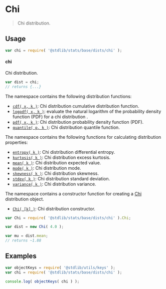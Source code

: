 <!--

@license Apache-2.0

Copyright (c) 2018 The Stdlib Authors.

Licensed under the Apache License, Version 2.0 (the "License");
you may not use this file except in compliance with the License.
You may obtain a copy of the License at

   http://www.apache.org/licenses/LICENSE-2.0

Unless required by applicable law or agreed to in writing, software
distributed under the License is distributed on an "AS IS" BASIS,
WITHOUT WARRANTIES OR CONDITIONS OF ANY KIND, either express or implied.
See the License for the specific language governing permissions and
limitations under the License.

-->

# Chi

> Chi distribution.

<section class="usage">

## Usage

```javascript
var chi = require( '@stdlib/stats/base/dists/chi' );
```

#### chi

Chi distribution.

```javascript
var dist = chi;
// returns {...}
```

The namespace contains the following distribution functions:

<!-- <toc pattern="*+(cdf|pdf|mgf|quantile)*"> -->

<div class="namespace-toc">

-   <span class="signature">[`cdf( x, k )`][@stdlib/stats/base/dists/chi/cdf]</span><span class="delimiter">: </span><span class="description">Chi distribution cumulative distribution function.</span>
-   <span class="signature">[`logpdf( x, k )`][@stdlib/stats/base/dists/chi/logpdf]</span><span class="delimiter">: </span><span class="description">evaluate the natural logarithm of the probability density function (PDF) for a chi distribution .</span>
-   <span class="signature">[`pdf( x, k )`][@stdlib/stats/base/dists/chi/pdf]</span><span class="delimiter">: </span><span class="description">Chi distribution probability density function (PDF).</span>
-   <span class="signature">[`quantile( p, k )`][@stdlib/stats/base/dists/chi/quantile]</span><span class="delimiter">: </span><span class="description">Chi distribution quantile function.</span>

</div>

<!-- </toc> -->

The namespace contains the following functions for calculating distribution properties:

<!-- <toc pattern="*+(entropy|kurtosis|mean|median|mode|skewness|stdev|variance)*"> -->

<div class="namespace-toc">

-   <span class="signature">[`entropy( k )`][@stdlib/stats/base/dists/chi/entropy]</span><span class="delimiter">: </span><span class="description">Chi distribution differential entropy.</span>
-   <span class="signature">[`kurtosis( k )`][@stdlib/stats/base/dists/chi/kurtosis]</span><span class="delimiter">: </span><span class="description">Chi distribution excess kurtosis.</span>
-   <span class="signature">[`mean( k )`][@stdlib/stats/base/dists/chi/mean]</span><span class="delimiter">: </span><span class="description">Chi distribution expected value.</span>
-   <span class="signature">[`mode( k )`][@stdlib/stats/base/dists/chi/mode]</span><span class="delimiter">: </span><span class="description">Chi distribution mode.</span>
-   <span class="signature">[`skewness( k )`][@stdlib/stats/base/dists/chi/skewness]</span><span class="delimiter">: </span><span class="description">Chi distribution skewness.</span>
-   <span class="signature">[`stdev( k )`][@stdlib/stats/base/dists/chi/stdev]</span><span class="delimiter">: </span><span class="description">Chi distribution standard deviation.</span>
-   <span class="signature">[`variance( k )`][@stdlib/stats/base/dists/chi/variance]</span><span class="delimiter">: </span><span class="description">Chi distribution variance.</span>

</div>

<!-- </toc> -->

The namespace contains a constructor function for creating a [Chi][chi-distribution] distribution object.

<!-- <toc pattern="*ctor*"> -->

<div class="namespace-toc">

-   <span class="signature">[`Chi( [k] )`][@stdlib/stats/base/dists/chi/ctor]</span><span class="delimiter">: </span><span class="description">Chi distribution constructor.</span>

</div>

<!-- </toc> -->

```javascript
var Chi = require( '@stdlib/stats/base/dists/chi' ).Chi;

var dist = new Chi( 4.0 );

var mu = dist.mean;
// returns ~1.88
```

</section>

<!-- /.usage -->

<section class="examples">

## Examples

<!-- TODO: better examples -->

<!-- eslint no-undef: "error" -->

```javascript
var objectKeys = require( '@stdlib/utils/keys' );
var chi = require( '@stdlib/stats/base/dists/chi' );

console.log( objectKeys( chi ) );
```

</section>

<!-- /.examples -->

<!-- Section for related `stdlib` packages. Do not manually edit this section, as it is automatically populated. -->

<section class="related">

</section>

<!-- /.related -->

<!-- Section for all links. Make sure to keep an empty line after the `section` element and another before the `/section` close. -->

<section class="links">

[chi-distribution]: https://en.wikipedia.org/wiki/Chi_distribution

<!-- <toc-links> -->

[@stdlib/stats/base/dists/chi/ctor]: https://github.com/stdlib-js/stdlib/tree/develop/lib/node_modules/%40stdlib/stats/base/dists/chi/ctor

[@stdlib/stats/base/dists/chi/entropy]: https://github.com/stdlib-js/stdlib/tree/develop/lib/node_modules/%40stdlib/stats/base/dists/chi/entropy

[@stdlib/stats/base/dists/chi/kurtosis]: https://github.com/stdlib-js/stdlib/tree/develop/lib/node_modules/%40stdlib/stats/base/dists/chi/kurtosis

[@stdlib/stats/base/dists/chi/mean]: https://github.com/stdlib-js/stdlib/tree/develop/lib/node_modules/%40stdlib/stats/base/dists/chi/mean

[@stdlib/stats/base/dists/chi/mode]: https://github.com/stdlib-js/stdlib/tree/develop/lib/node_modules/%40stdlib/stats/base/dists/chi/mode

[@stdlib/stats/base/dists/chi/skewness]: https://github.com/stdlib-js/stdlib/tree/develop/lib/node_modules/%40stdlib/stats/base/dists/chi/skewness

[@stdlib/stats/base/dists/chi/stdev]: https://github.com/stdlib-js/stdlib/tree/develop/lib/node_modules/%40stdlib/stats/base/dists/chi/stdev

[@stdlib/stats/base/dists/chi/variance]: https://github.com/stdlib-js/stdlib/tree/develop/lib/node_modules/%40stdlib/stats/base/dists/chi/variance

[@stdlib/stats/base/dists/chi/cdf]: https://github.com/stdlib-js/stdlib/tree/develop/lib/node_modules/%40stdlib/stats/base/dists/chi/cdf

[@stdlib/stats/base/dists/chi/logpdf]: https://github.com/stdlib-js/stdlib/tree/develop/lib/node_modules/%40stdlib/stats/base/dists/chi/logpdf

[@stdlib/stats/base/dists/chi/pdf]: https://github.com/stdlib-js/stdlib/tree/develop/lib/node_modules/%40stdlib/stats/base/dists/chi/pdf

[@stdlib/stats/base/dists/chi/quantile]: https://github.com/stdlib-js/stdlib/tree/develop/lib/node_modules/%40stdlib/stats/base/dists/chi/quantile

<!-- </toc-links> -->

</section>

<!-- /.links -->
